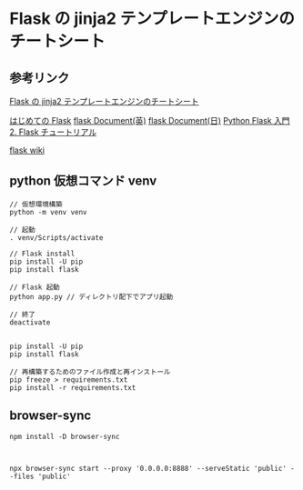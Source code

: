 # Flask の jinja2 テンプレートエンジンのチートシート

## 参考リンク

[Flask の jinja2 テンプレートエンジンのチートシート](https://tanuhack.com/jinja2-cheetsheet/)

[はじめての Flask](https://qiita.com/nagataaaas/items/d249c3905d41137cd510)
[flask Document(英)](https://flask.palletsprojects.com/en/1.1.x/)
[flask Document(日)](https://flask.palletsprojects.com/en/1.1.x/)
[Python Flask 入門](python.zombie-hunting-club.com/entry/2017/11/03/223503)
[2. Flask チュートリアル](https://study-flask.readthedocs.io/ja/latest/02.html)

[flask wiki](https://ja.wikipedia.org/wiki/Flask)

## python 仮想コマンド venv

```shell
// 仮想環境構築
python -m venv venv

// 起動
. venv/Scripts/activate

// Flask install
pip install -U pip
pip install flask

// Flask 起動
python app.py // ディレクトリ配下でアプリ起動

// 終了
deactivate


pip install -U pip
pip install flask

// 再構築するためのファイル作成と再インストール
pip freeze > requirements.txt
pip install -r requirements.txt
```

## browser-sync

```shell
npm install -D browser-sync



npx browser-sync start --proxy '0.0.0.0:8888' --serveStatic 'public' --files 'public'
```
